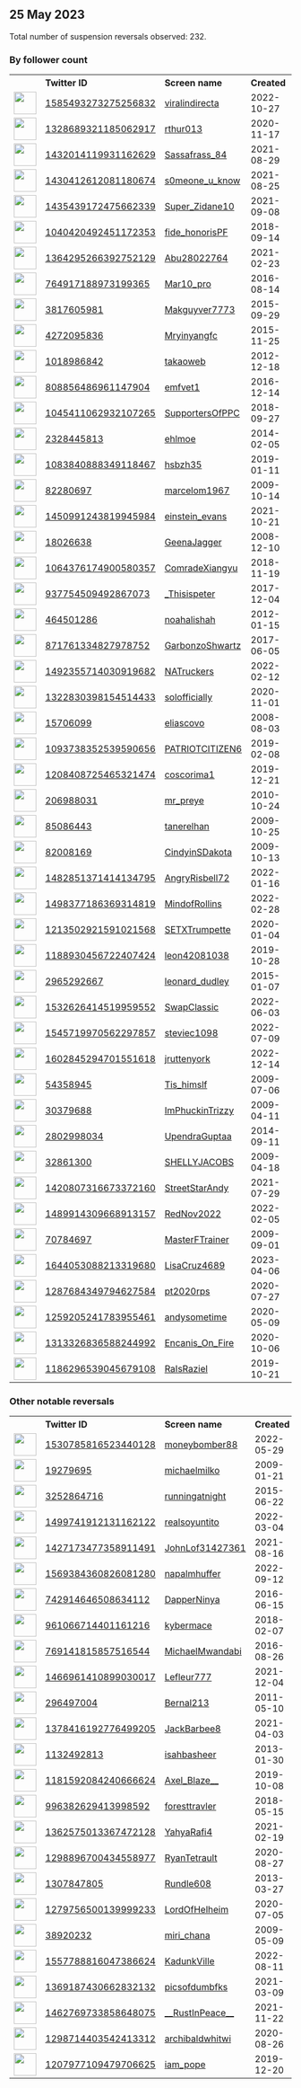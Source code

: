 
## 25 May 2023
Total number of suspension reversals observed: 232.

### By follower count
<table><tr><th></th><th align="left">Twitter ID</th><th align="left">Screen name</th>
<th align="left">Created</th><th align="left">Status</th><th align="left">Suspended</th><th align="left">Followers</th>
<tr><td><a href="https://pbs.twimg.com/profile_images/1655720287873236993/0dKMLpbs_normal.jpg"><img src="https://pbs.twimg.com/profile_images/1655720287873236993/0dKMLpbs_normal.jpg" width="40px" height="40px" align="center"/></a></td><td><a href="https://twitter.com/intent/user?user_id=1585493273275256832">1585493273275256832</a></td><td><a href="https://twitter.com/viralindirecta">viralindirecta</a></td><td>2022-10-27</td><td align="center"></td><td>2023-02-02</td><td>149691</td></tr>
<tr><td><a href="https://pbs.twimg.com/profile_images/1645900970864386050/-G4tTmld_normal.jpg"><img src="https://pbs.twimg.com/profile_images/1645900970864386050/-G4tTmld_normal.jpg" width="40px" height="40px" align="center"/></a></td><td><a href="https://twitter.com/intent/user?user_id=1328689321185062917">1328689321185062917</a></td><td><a href="https://twitter.com/rthur013">rthur013</a></td><td>2020-11-17</td><td align="center"></td><td></td><td>122682</td></tr>
<tr><td><a href="https://pbs.twimg.com/profile_images/1642617740954415105/0oSeEPeP_normal.jpg"><img src="https://pbs.twimg.com/profile_images/1642617740954415105/0oSeEPeP_normal.jpg" width="40px" height="40px" align="center"/></a></td><td><a href="https://twitter.com/intent/user?user_id=1432014119931162629">1432014119931162629</a></td><td><a href="https://twitter.com/Sassafrass_84">Sassafrass_84</a></td><td>2021-08-29</td><td align="center"></td><td>2023-05-24</td><td>49895</td></tr>
<tr><td><a href="https://pbs.twimg.com/profile_images/1611031536937099267/78NzTx61_normal.jpg"><img src="https://pbs.twimg.com/profile_images/1611031536937099267/78NzTx61_normal.jpg" width="40px" height="40px" align="center"/></a></td><td><a href="https://twitter.com/intent/user?user_id=1430412612081180674">1430412612081180674</a></td><td><a href="https://twitter.com/s0meone_u_know">s0meone_u_know</a></td><td>2021-08-25</td><td align="center"></td><td>2023-04-05</td><td>39130</td></tr>
<tr><td><a href="https://pbs.twimg.com/profile_images/1661418084396048384/gCO5ojpa_normal.jpg"><img src="https://pbs.twimg.com/profile_images/1661418084396048384/gCO5ojpa_normal.jpg" width="40px" height="40px" align="center"/></a></td><td><a href="https://twitter.com/intent/user?user_id=1435439172475662339">1435439172475662339</a></td><td><a href="https://twitter.com/Super_Zidane10">Super_Zidane10</a></td><td>2021-09-08</td><td align="center"></td><td>2023-05-03</td><td>38611</td></tr>
<tr><td><a href="https://pbs.twimg.com/profile_images/1668991238740008962/jVEysu4a_normal.jpg"><img src="https://pbs.twimg.com/profile_images/1668991238740008962/jVEysu4a_normal.jpg" width="40px" height="40px" align="center"/></a></td><td><a href="https://twitter.com/intent/user?user_id=1040420492451172353">1040420492451172353</a></td><td><a href="https://twitter.com/fide_honorisPF">fide_honorisPF</a></td><td>2018-09-14</td><td align="center"></td><td></td><td>38066</td></tr>
<tr><td><a href="https://pbs.twimg.com/profile_images/1565796466894979074/f1vdGU1s_normal.jpg"><img src="https://pbs.twimg.com/profile_images/1565796466894979074/f1vdGU1s_normal.jpg" width="40px" height="40px" align="center"/></a></td><td><a href="https://twitter.com/intent/user?user_id=1364295266392752129">1364295266392752129</a></td><td><a href="https://twitter.com/Abu28022764">Abu28022764</a></td><td>2021-02-23</td><td align="center"></td><td>2023-05-18</td><td>14157</td></tr>
<tr><td><a href="https://pbs.twimg.com/profile_images/1640309105737842689/o3_EoxHA_normal.jpg"><img src="https://pbs.twimg.com/profile_images/1640309105737842689/o3_EoxHA_normal.jpg" width="40px" height="40px" align="center"/></a></td><td><a href="https://twitter.com/intent/user?user_id=764917188973199365">764917188973199365</a></td><td><a href="https://twitter.com/Mar10_pro">Mar10_pro</a></td><td>2016-08-14</td><td align="center"></td><td>2023-05-20</td><td>9989</td></tr>
<tr><td><a href="https://pbs.twimg.com/profile_images/1665480984807047169/A8hb4PqU_normal.jpg"><img src="https://pbs.twimg.com/profile_images/1665480984807047169/A8hb4PqU_normal.jpg" width="40px" height="40px" align="center"/></a></td><td><a href="https://twitter.com/intent/user?user_id=3817605981">3817605981</a></td><td><a href="https://twitter.com/Makguyver7773">Makguyver7773</a></td><td>2015-09-29</td><td align="center"></td><td></td><td>9530</td></tr>
<tr><td><a href="https://pbs.twimg.com/profile_images/1306830698481885184/HjPmUZu3_normal.jpg"><img src="https://pbs.twimg.com/profile_images/1306830698481885184/HjPmUZu3_normal.jpg" width="40px" height="40px" align="center"/></a></td><td><a href="https://twitter.com/intent/user?user_id=4272095836">4272095836</a></td><td><a href="https://twitter.com/Mryinyangfc">Mryinyangfc</a></td><td>2015-11-25</td><td align="center"></td><td></td><td>8905</td></tr>
<tr><td><a href="https://pbs.twimg.com/profile_images/1590722383035383808/aee1UhSk_normal.png"><img src="https://pbs.twimg.com/profile_images/1590722383035383808/aee1UhSk_normal.png" width="40px" height="40px" align="center"/></a></td><td><a href="https://twitter.com/intent/user?user_id=1018986842">1018986842</a></td><td><a href="https://twitter.com/takaoweb">takaoweb</a></td><td>2012-12-18</td><td align="center"></td><td>2023-01-27</td><td>8364</td></tr>
<tr><td><a href="https://pbs.twimg.com/profile_images/1667171545159028737/3ESbqAUr_normal.jpg"><img src="https://pbs.twimg.com/profile_images/1667171545159028737/3ESbqAUr_normal.jpg" width="40px" height="40px" align="center"/></a></td><td><a href="https://twitter.com/intent/user?user_id=808856486961147904">808856486961147904</a></td><td><a href="https://twitter.com/emfvet1">emfvet1</a></td><td>2016-12-14</td><td align="center"></td><td></td><td>7007</td></tr>
<tr><td><a href="https://pbs.twimg.com/profile_images/1381650820219932678/VjtfgSKe_normal.jpg"><img src="https://pbs.twimg.com/profile_images/1381650820219932678/VjtfgSKe_normal.jpg" width="40px" height="40px" align="center"/></a></td><td><a href="https://twitter.com/intent/user?user_id=1045411062932107265">1045411062932107265</a></td><td><a href="https://twitter.com/SupportersOfPPC">SupportersOfPPC</a></td><td>2018-09-27</td><td align="center"></td><td>2022-03-09</td><td>5607</td></tr>
<tr><td><a href="https://pbs.twimg.com/profile_images/1638047902231842817/Lh43XH_S_normal.jpg"><img src="https://pbs.twimg.com/profile_images/1638047902231842817/Lh43XH_S_normal.jpg" width="40px" height="40px" align="center"/></a></td><td><a href="https://twitter.com/intent/user?user_id=2328445813">2328445813</a></td><td><a href="https://twitter.com/ehlmoe">ehlmoe</a></td><td>2014-02-05</td><td align="center"></td><td>2023-04-23</td><td>5548</td></tr>
<tr><td><a href="https://pbs.twimg.com/profile_images/1661419991487348757/1qDE3ymh_normal.jpg"><img src="https://pbs.twimg.com/profile_images/1661419991487348757/1qDE3ymh_normal.jpg" width="40px" height="40px" align="center"/></a></td><td><a href="https://twitter.com/intent/user?user_id=1083840888349118467">1083840888349118467</a></td><td><a href="https://twitter.com/hsbzh35">hsbzh35</a></td><td>2019-01-11</td><td align="center"></td><td></td><td>4842</td></tr>
<tr><td><a href="https://pbs.twimg.com/profile_images/1661753814570143746/TU8t7O14_normal.jpg"><img src="https://pbs.twimg.com/profile_images/1661753814570143746/TU8t7O14_normal.jpg" width="40px" height="40px" align="center"/></a></td><td><a href="https://twitter.com/intent/user?user_id=82280697">82280697</a></td><td><a href="https://twitter.com/marcelom1967">marcelom1967</a></td><td>2009-10-14</td><td align="center"></td><td>2022-07-19</td><td>4488</td></tr>
<tr><td><a href="https://pbs.twimg.com/profile_images/1661489185004331013/GHZLkl7L_normal.jpg"><img src="https://pbs.twimg.com/profile_images/1661489185004331013/GHZLkl7L_normal.jpg" width="40px" height="40px" align="center"/></a></td><td><a href="https://twitter.com/intent/user?user_id=1450991243819945984">1450991243819945984</a></td><td><a href="https://twitter.com/einstein_evans">einstein_evans</a></td><td>2021-10-21</td><td align="center"></td><td>2022-08-27</td><td>4342</td></tr>
<tr><td><a href="https://pbs.twimg.com/profile_images/1268898063214575617/eDnCTy6v_normal.jpg"><img src="https://pbs.twimg.com/profile_images/1268898063214575617/eDnCTy6v_normal.jpg" width="40px" height="40px" align="center"/></a></td><td><a href="https://twitter.com/intent/user?user_id=18026638">18026638</a></td><td><a href="https://twitter.com/GeenaJagger">GeenaJagger</a></td><td>2008-12-10</td><td align="center"></td><td></td><td>4104</td></tr>
<tr><td><a href="https://pbs.twimg.com/profile_images/1663870116285804544/haJ18Az8_normal.jpg"><img src="https://pbs.twimg.com/profile_images/1663870116285804544/haJ18Az8_normal.jpg" width="40px" height="40px" align="center"/></a></td><td><a href="https://twitter.com/intent/user?user_id=1064376174900580357">1064376174900580357</a></td><td><a href="https://twitter.com/ComradeXiangyu">ComradeXiangyu</a></td><td>2018-11-19</td><td align="center"></td><td></td><td>3758</td></tr>
<tr><td><a href="https://pbs.twimg.com/profile_images/1670433752302989314/-8yo7p3Y_normal.jpg"><img src="https://pbs.twimg.com/profile_images/1670433752302989314/-8yo7p3Y_normal.jpg" width="40px" height="40px" align="center"/></a></td><td><a href="https://twitter.com/intent/user?user_id=937754509492867073">937754509492867073</a></td><td><a href="https://twitter.com/_Thisispeter">_Thisispeter</a></td><td>2017-12-04</td><td align="center"></td><td>2022-09-21</td><td>3691</td></tr>
<tr><td><a href="https://pbs.twimg.com/profile_images/1606961667484667904/K5Gr3LUM_normal.jpg"><img src="https://pbs.twimg.com/profile_images/1606961667484667904/K5Gr3LUM_normal.jpg" width="40px" height="40px" align="center"/></a></td><td><a href="https://twitter.com/intent/user?user_id=464501286">464501286</a></td><td><a href="https://twitter.com/noahalishah">noahalishah</a></td><td>2012-01-15</td><td align="center"></td><td>2023-05-17</td><td>3646</td></tr>
<tr><td><a href="https://pbs.twimg.com/profile_images/871819421240766464/3bfxDvdk_normal.jpg"><img src="https://pbs.twimg.com/profile_images/871819421240766464/3bfxDvdk_normal.jpg" width="40px" height="40px" align="center"/></a></td><td><a href="https://twitter.com/intent/user?user_id=871761334827978752">871761334827978752</a></td><td><a href="https://twitter.com/GarbonzoShwartz">GarbonzoShwartz</a></td><td>2017-06-05</td><td align="center"></td><td></td><td>3385</td></tr>
<tr><td><a href="https://pbs.twimg.com/profile_images/1582035761184079873/2H-iNbm-_normal.jpg"><img src="https://pbs.twimg.com/profile_images/1582035761184079873/2H-iNbm-_normal.jpg" width="40px" height="40px" align="center"/></a></td><td><a href="https://twitter.com/intent/user?user_id=1492355714030919682">1492355714030919682</a></td><td><a href="https://twitter.com/NATruckers">NATruckers</a></td><td>2022-02-12</td><td align="center"></td><td>2022-12-16</td><td>3328</td></tr>
<tr><td><a href="https://pbs.twimg.com/profile_images/1605970301443272704/mw00XXUe_normal.jpg"><img src="https://pbs.twimg.com/profile_images/1605970301443272704/mw00XXUe_normal.jpg" width="40px" height="40px" align="center"/></a></td><td><a href="https://twitter.com/intent/user?user_id=1322830398154514433">1322830398154514433</a></td><td><a href="https://twitter.com/solofficially">solofficially</a></td><td>2020-11-01</td><td align="center"></td><td>2023-05-20</td><td>3247</td></tr>
<tr><td><a href="https://pbs.twimg.com/profile_images/1489059817272528899/y6_e-id-_normal.jpg"><img src="https://pbs.twimg.com/profile_images/1489059817272528899/y6_e-id-_normal.jpg" width="40px" height="40px" align="center"/></a></td><td><a href="https://twitter.com/intent/user?user_id=15706099">15706099</a></td><td><a href="https://twitter.com/eliascovo">eliascovo</a></td><td>2008-08-03</td><td align="center"></td><td>2022-09-24</td><td>3106</td></tr>
<tr><td><a href="https://pbs.twimg.com/profile_images/1093898512016789505/qRk8PIjf_normal.jpg"><img src="https://pbs.twimg.com/profile_images/1093898512016789505/qRk8PIjf_normal.jpg" width="40px" height="40px" align="center"/></a></td><td><a href="https://twitter.com/intent/user?user_id=1093738352539590656">1093738352539590656</a></td><td><a href="https://twitter.com/PATRIOTCITIZEN6">PATRIOTCITIZEN6</a></td><td>2019-02-08</td><td align="center"></td><td>2022-10-29</td><td>3044</td></tr>
<tr><td><a href="https://pbs.twimg.com/profile_images/1667951312237916160/i9sVXtTt_normal.jpg"><img src="https://pbs.twimg.com/profile_images/1667951312237916160/i9sVXtTt_normal.jpg" width="40px" height="40px" align="center"/></a></td><td><a href="https://twitter.com/intent/user?user_id=1208408725465321474">1208408725465321474</a></td><td><a href="https://twitter.com/coscorima1">coscorima1</a></td><td>2019-12-21</td><td align="center"></td><td>2023-05-17</td><td>2885</td></tr>
<tr><td><a href="https://pbs.twimg.com/profile_images/1541634006999076865/JN720GSm_normal.jpg"><img src="https://pbs.twimg.com/profile_images/1541634006999076865/JN720GSm_normal.jpg" width="40px" height="40px" align="center"/></a></td><td><a href="https://twitter.com/intent/user?user_id=206988031">206988031</a></td><td><a href="https://twitter.com/mr_preye">mr_preye</a></td><td>2010-10-24</td><td align="center"></td><td>2023-04-16</td><td>2875</td></tr>
<tr><td><a href="https://pbs.twimg.com/profile_images/1448631790151872521/YKr9NIEJ_normal.jpg"><img src="https://pbs.twimg.com/profile_images/1448631790151872521/YKr9NIEJ_normal.jpg" width="40px" height="40px" align="center"/></a></td><td><a href="https://twitter.com/intent/user?user_id=85086443">85086443</a></td><td><a href="https://twitter.com/tanerelhan">tanerelhan</a></td><td>2009-10-25</td><td align="center"></td><td>2023-02-11</td><td>2795</td></tr>
<tr><td><a href="https://pbs.twimg.com/profile_images/1662839794966179847/9ecP-onX_normal.jpg"><img src="https://pbs.twimg.com/profile_images/1662839794966179847/9ecP-onX_normal.jpg" width="40px" height="40px" align="center"/></a></td><td><a href="https://twitter.com/intent/user?user_id=82008169">82008169</a></td><td><a href="https://twitter.com/CindyinSDakota">CindyinSDakota</a></td><td>2009-10-13</td><td align="center"></td><td></td><td>2339</td></tr>
<tr><td><a href="https://pbs.twimg.com/profile_images/1673274258049433601/rXEjbbGM_normal.jpg"><img src="https://pbs.twimg.com/profile_images/1673274258049433601/rXEjbbGM_normal.jpg" width="40px" height="40px" align="center"/></a></td><td><a href="https://twitter.com/intent/user?user_id=1482851371414134795">1482851371414134795</a></td><td><a href="https://twitter.com/AngryRisbell72">AngryRisbell72</a></td><td>2022-01-16</td><td align="center"></td><td>2022-06-25</td><td>2257</td></tr>
<tr><td><a href="https://pbs.twimg.com/profile_images/1673366423689740290/ZBihtnHf_normal.jpg"><img src="https://pbs.twimg.com/profile_images/1673366423689740290/ZBihtnHf_normal.jpg" width="40px" height="40px" align="center"/></a></td><td><a href="https://twitter.com/intent/user?user_id=1498377186369314819">1498377186369314819</a></td><td><a href="https://twitter.com/MindofRollins">MindofRollins</a></td><td>2022-02-28</td><td align="center"></td><td>2023-05-17</td><td>2198</td></tr>
<tr><td><a href="https://pbs.twimg.com/profile_images/1661704645041877001/5sXOHxX2_normal.jpg"><img src="https://pbs.twimg.com/profile_images/1661704645041877001/5sXOHxX2_normal.jpg" width="40px" height="40px" align="center"/></a></td><td><a href="https://twitter.com/intent/user?user_id=1213502921591021568">1213502921591021568</a></td><td><a href="https://twitter.com/SETXTrumpette">SETXTrumpette</a></td><td>2020-01-04</td><td align="center"></td><td></td><td>1877</td></tr>
<tr><td><a href="https://pbs.twimg.com/profile_images/1661508898325680128/UB7rCrv7_normal.jpg"><img src="https://pbs.twimg.com/profile_images/1661508898325680128/UB7rCrv7_normal.jpg" width="40px" height="40px" align="center"/></a></td><td><a href="https://twitter.com/intent/user?user_id=1188930456722407424">1188930456722407424</a></td><td><a href="https://twitter.com/leon42081038">leon42081038</a></td><td>2019-10-28</td><td align="center"></td><td>2022-12-26</td><td>1779</td></tr>
<tr><td><a href="https://pbs.twimg.com/profile_images/1280482114178334720/Hvdh7rCu_normal.jpg"><img src="https://pbs.twimg.com/profile_images/1280482114178334720/Hvdh7rCu_normal.jpg" width="40px" height="40px" align="center"/></a></td><td><a href="https://twitter.com/intent/user?user_id=2965292667">2965292667</a></td><td><a href="https://twitter.com/leonard_dudley">leonard_dudley</a></td><td>2015-01-07</td><td align="center"></td><td></td><td>1733</td></tr>
<tr><td><a href="https://pbs.twimg.com/profile_images/1665143496368332805/-he8QgjP_normal.jpg"><img src="https://pbs.twimg.com/profile_images/1665143496368332805/-he8QgjP_normal.jpg" width="40px" height="40px" align="center"/></a></td><td><a href="https://twitter.com/intent/user?user_id=1532626414519959552">1532626414519959552</a></td><td><a href="https://twitter.com/SwapClassic">SwapClassic</a></td><td>2022-06-03</td><td align="center"></td><td>2023-05-20</td><td>1660</td></tr>
<tr><td><a href="https://pbs.twimg.com/profile_images/1553627303250432001/geCckKOA_normal.jpg"><img src="https://pbs.twimg.com/profile_images/1553627303250432001/geCckKOA_normal.jpg" width="40px" height="40px" align="center"/></a></td><td><a href="https://twitter.com/intent/user?user_id=1545719970562297857">1545719970562297857</a></td><td><a href="https://twitter.com/steviec1098">steviec1098</a></td><td>2022-07-09</td><td align="center"></td><td>2022-09-21</td><td>1590</td></tr>
<tr><td><a href="https://pbs.twimg.com/profile_images/1673016813041463296/-BQKrBos_normal.jpg"><img src="https://pbs.twimg.com/profile_images/1673016813041463296/-BQKrBos_normal.jpg" width="40px" height="40px" align="center"/></a></td><td><a href="https://twitter.com/intent/user?user_id=1602845294701551618">1602845294701551618</a></td><td><a href="https://twitter.com/jruttenyork">jruttenyork</a></td><td>2022-12-14</td><td align="center">👋</td><td>2023-05-18</td><td>1565</td></tr>
<tr><td><a href="https://pbs.twimg.com/profile_images/1519280516326899713/iMfxx3Rm_normal.jpg"><img src="https://pbs.twimg.com/profile_images/1519280516326899713/iMfxx3Rm_normal.jpg" width="40px" height="40px" align="center"/></a></td><td><a href="https://twitter.com/intent/user?user_id=54358945">54358945</a></td><td><a href="https://twitter.com/Tis_himslf">Tis_himslf</a></td><td>2009-07-06</td><td align="center"></td><td>2022-05-06</td><td>1522</td></tr>
<tr><td><a href="https://pbs.twimg.com/profile_images/1659539803761770498/jhnVhlL6_normal.jpg"><img src="https://pbs.twimg.com/profile_images/1659539803761770498/jhnVhlL6_normal.jpg" width="40px" height="40px" align="center"/></a></td><td><a href="https://twitter.com/intent/user?user_id=30379688">30379688</a></td><td><a href="https://twitter.com/ImPhuckinTrizzy">ImPhuckinTrizzy</a></td><td>2009-04-11</td><td align="center"></td><td></td><td>1498</td></tr>
<tr><td><a href="https://pbs.twimg.com/profile_images/1642078214754562049/t3IT1flf_normal.jpg"><img src="https://pbs.twimg.com/profile_images/1642078214754562049/t3IT1flf_normal.jpg" width="40px" height="40px" align="center"/></a></td><td><a href="https://twitter.com/intent/user?user_id=2802998034">2802998034</a></td><td><a href="https://twitter.com/UpendraGuptaa">UpendraGuptaa</a></td><td>2014-09-11</td><td align="center"></td><td>2023-05-02</td><td>1414</td></tr>
<tr><td><a href="https://pbs.twimg.com/profile_images/144564971/Shelly_in_Tux_normal.jpg"><img src="https://pbs.twimg.com/profile_images/144564971/Shelly_in_Tux_normal.jpg" width="40px" height="40px" align="center"/></a></td><td><a href="https://twitter.com/intent/user?user_id=32861300">32861300</a></td><td><a href="https://twitter.com/SHELLYJACOBS">SHELLYJACOBS</a></td><td>2009-04-18</td><td align="center"></td><td></td><td>1373</td></tr>
<tr><td><a href="https://pbs.twimg.com/profile_images/1663177280619724802/4EdXRepU_normal.jpg"><img src="https://pbs.twimg.com/profile_images/1663177280619724802/4EdXRepU_normal.jpg" width="40px" height="40px" align="center"/></a></td><td><a href="https://twitter.com/intent/user?user_id=1420807316673372160">1420807316673372160</a></td><td><a href="https://twitter.com/StreetStarAndy">StreetStarAndy</a></td><td>2021-07-29</td><td align="center"></td><td></td><td>1366</td></tr>
<tr><td><a href="https://pbs.twimg.com/profile_images/1561319978753818624/ItcdQV3P_normal.jpg"><img src="https://pbs.twimg.com/profile_images/1561319978753818624/ItcdQV3P_normal.jpg" width="40px" height="40px" align="center"/></a></td><td><a href="https://twitter.com/intent/user?user_id=1489914309668913157">1489914309668913157</a></td><td><a href="https://twitter.com/RedNov2022">RedNov2022</a></td><td>2022-02-05</td><td align="center"></td><td>2022-10-20</td><td>1264</td></tr>
<tr><td><a href="https://pbs.twimg.com/profile_images/1472148463366328324/pomTkEkd_normal.jpg"><img src="https://pbs.twimg.com/profile_images/1472148463366328324/pomTkEkd_normal.jpg" width="40px" height="40px" align="center"/></a></td><td><a href="https://twitter.com/intent/user?user_id=70784697">70784697</a></td><td><a href="https://twitter.com/MasterFTrainer">MasterFTrainer</a></td><td>2009-09-01</td><td align="center"></td><td>2022-07-17</td><td>1171</td></tr>
<tr><td><a href="https://pbs.twimg.com/profile_images/1645162079626706944/ZiVCAIYf_normal.jpg"><img src="https://pbs.twimg.com/profile_images/1645162079626706944/ZiVCAIYf_normal.jpg" width="40px" height="40px" align="center"/></a></td><td><a href="https://twitter.com/intent/user?user_id=1644053088213319680">1644053088213319680</a></td><td><a href="https://twitter.com/LisaCruz4689">LisaCruz4689</a></td><td>2023-04-06</td><td align="center"></td><td>2023-05-18</td><td>1158</td></tr>
<tr><td><a href="https://pbs.twimg.com/profile_images/1287722127890821121/oXS_L4OC_normal.jpg"><img src="https://pbs.twimg.com/profile_images/1287722127890821121/oXS_L4OC_normal.jpg" width="40px" height="40px" align="center"/></a></td><td><a href="https://twitter.com/intent/user?user_id=1287684349794627584">1287684349794627584</a></td><td><a href="https://twitter.com/pt2020rps">pt2020rps</a></td><td>2020-07-27</td><td align="center"></td><td></td><td>1137</td></tr>
<tr><td><a href="https://pbs.twimg.com/profile_images/1659611062084222977/sleTgupT_normal.jpg"><img src="https://pbs.twimg.com/profile_images/1659611062084222977/sleTgupT_normal.jpg" width="40px" height="40px" align="center"/></a></td><td><a href="https://twitter.com/intent/user?user_id=1259205241783955461">1259205241783955461</a></td><td><a href="https://twitter.com/andysometime">andysometime</a></td><td>2020-05-09</td><td align="center"></td><td></td><td>1067</td></tr>
<tr><td><a href="https://pbs.twimg.com/profile_images/1661695410321215488/JVipwNIS_normal.jpg"><img src="https://pbs.twimg.com/profile_images/1661695410321215488/JVipwNIS_normal.jpg" width="40px" height="40px" align="center"/></a></td><td><a href="https://twitter.com/intent/user?user_id=1313326836588244992">1313326836588244992</a></td><td><a href="https://twitter.com/Encanis_On_Fire">Encanis_On_Fire</a></td><td>2020-10-06</td><td align="center"></td><td>2023-04-25</td><td>1062</td></tr>
<tr><td><a href="https://pbs.twimg.com/profile_images/1661638213650247680/Uu0fMjIl_normal.jpg"><img src="https://pbs.twimg.com/profile_images/1661638213650247680/Uu0fMjIl_normal.jpg" width="40px" height="40px" align="center"/></a></td><td><a href="https://twitter.com/intent/user?user_id=1186296539045679108">1186296539045679108</a></td><td><a href="https://twitter.com/RaIsRaziel">RaIsRaziel</a></td><td>2019-10-21</td><td align="center"></td><td>2023-05-22</td><td>1034</td></tr>
</table>

### Other notable reversals
<table><tr><th></th><th align="left">Twitter ID</th><th align="left">Screen name</th>
<th align="left">Created</th><th align="left">Status</th><th align="left">Suspended</th><th align="left">Followers</th>
<tr><td><a href="https://pbs.twimg.com/profile_images/1530787425303273473/SjfWECyd_normal.jpg"><img src="https://pbs.twimg.com/profile_images/1530787425303273473/SjfWECyd_normal.jpg" width="40px" height="40px" align="center"/></a></td><td><a href="https://twitter.com/intent/user?user_id=1530785816523440128">1530785816523440128</a></td><td><a href="https://twitter.com/moneybomber88">moneybomber88</a></td><td>2022-05-29</td><td align="center"></td><td>2022-11-07</td><td>359</td></tr>
<tr><td><a href="https://pbs.twimg.com/profile_images/1524843634859855879/_046P-wT_normal.jpg"><img src="https://pbs.twimg.com/profile_images/1524843634859855879/_046P-wT_normal.jpg" width="40px" height="40px" align="center"/></a></td><td><a href="https://twitter.com/intent/user?user_id=19279695">19279695</a></td><td><a href="https://twitter.com/michaelmilko">michaelmilko</a></td><td>2009-01-21</td><td align="center"></td><td>2023-02-14</td><td>235</td></tr>
<tr><td><a href="https://pbs.twimg.com/profile_images/636673460895248385/im88N6Rk_normal.jpg"><img src="https://pbs.twimg.com/profile_images/636673460895248385/im88N6Rk_normal.jpg" width="40px" height="40px" align="center"/></a></td><td><a href="https://twitter.com/intent/user?user_id=3252864716">3252864716</a></td><td><a href="https://twitter.com/runningatnight">runningatnight</a></td><td>2015-06-22</td><td align="center"></td><td>2022-12-03</td><td>118</td></tr>
<tr><td><a href="https://pbs.twimg.com/profile_images/1525305612481044481/4k4oqwl7_normal.jpg"><img src="https://pbs.twimg.com/profile_images/1525305612481044481/4k4oqwl7_normal.jpg" width="40px" height="40px" align="center"/></a></td><td><a href="https://twitter.com/intent/user?user_id=1499741912131162122">1499741912131162122</a></td><td><a href="https://twitter.com/realsoyuntito">realsoyuntito</a></td><td>2022-03-04</td><td align="center"></td><td>2022-11-28</td><td>53</td></tr>
<tr><td><a href="https://pbs.twimg.com/profile_images/1668070741932142592/JvxjpiMi_normal.jpg"><img src="https://pbs.twimg.com/profile_images/1668070741932142592/JvxjpiMi_normal.jpg" width="40px" height="40px" align="center"/></a></td><td><a href="https://twitter.com/intent/user?user_id=1427173477358911491">1427173477358911491</a></td><td><a href="https://twitter.com/JohnLof31427361">JohnLof31427361</a></td><td>2021-08-16</td><td align="center"></td><td>2022-12-29</td><td>189</td></tr>
<tr><td><a href="https://pbs.twimg.com/profile_images/1665010371751731201/e9H5wfdL_normal.jpg"><img src="https://pbs.twimg.com/profile_images/1665010371751731201/e9H5wfdL_normal.jpg" width="40px" height="40px" align="center"/></a></td><td><a href="https://twitter.com/intent/user?user_id=1569384360826081280">1569384360826081280</a></td><td><a href="https://twitter.com/napalmhuffer">napalmhuffer</a></td><td>2022-09-12</td><td align="center"></td><td>2023-05-23</td><td>163</td></tr>
<tr><td><a href="https://pbs.twimg.com/profile_images/742917084439416832/TrBLym0W_normal.jpg"><img src="https://pbs.twimg.com/profile_images/742917084439416832/TrBLym0W_normal.jpg" width="40px" height="40px" align="center"/></a></td><td><a href="https://twitter.com/intent/user?user_id=742914646508634112">742914646508634112</a></td><td><a href="https://twitter.com/DapperNinya">DapperNinya</a></td><td>2016-06-15</td><td align="center"></td><td>2023-05-22</td><td>20</td></tr>
<tr><td><a href="https://pbs.twimg.com/profile_images/1323594608362680321/w6zAH01Z_normal.png"><img src="https://pbs.twimg.com/profile_images/1323594608362680321/w6zAH01Z_normal.png" width="40px" height="40px" align="center"/></a></td><td><a href="https://twitter.com/intent/user?user_id=961066714401161216">961066714401161216</a></td><td><a href="https://twitter.com/kybermace">kybermace</a></td><td>2018-02-07</td><td align="center"></td><td>2022-11-07</td><td>150</td></tr>
<tr><td><a href="https://pbs.twimg.com/profile_images/1556626461745872896/L0O_ixuE_normal.jpg"><img src="https://pbs.twimg.com/profile_images/1556626461745872896/L0O_ixuE_normal.jpg" width="40px" height="40px" align="center"/></a></td><td><a href="https://twitter.com/intent/user?user_id=769141815857516544">769141815857516544</a></td><td><a href="https://twitter.com/MichaelMwandabi">MichaelMwandabi</a></td><td>2016-08-26</td><td align="center"></td><td>2022-12-13</td><td>966</td></tr>
<tr><td><a href="https://pbs.twimg.com/profile_images/1480753581418549248/NELn-Psf_normal.jpg"><img src="https://pbs.twimg.com/profile_images/1480753581418549248/NELn-Psf_normal.jpg" width="40px" height="40px" align="center"/></a></td><td><a href="https://twitter.com/intent/user?user_id=1466961410899030017">1466961410899030017</a></td><td><a href="https://twitter.com/Lefleur777">Lefleur777</a></td><td>2021-12-04</td><td align="center"></td><td>2022-10-29</td><td>1030</td></tr>
<tr><td><a href="https://pbs.twimg.com/profile_images/1438824632086376453/Pt5jR0y3_normal.jpg"><img src="https://pbs.twimg.com/profile_images/1438824632086376453/Pt5jR0y3_normal.jpg" width="40px" height="40px" align="center"/></a></td><td><a href="https://twitter.com/intent/user?user_id=296497004">296497004</a></td><td><a href="https://twitter.com/Bernal213">Bernal213</a></td><td>2011-05-10</td><td align="center"></td><td>2023-05-16</td><td>31</td></tr>
<tr><td><a href="https://pbs.twimg.com/profile_images/1491927180045172751/ngHCuKqP_normal.jpg"><img src="https://pbs.twimg.com/profile_images/1491927180045172751/ngHCuKqP_normal.jpg" width="40px" height="40px" align="center"/></a></td><td><a href="https://twitter.com/intent/user?user_id=1378416192776499205">1378416192776499205</a></td><td><a href="https://twitter.com/JackBarbee8">JackBarbee8</a></td><td>2021-04-03</td><td align="center"></td><td>2022-10-20</td><td>638</td></tr>
<tr><td><a href="https://pbs.twimg.com/profile_images/1600483584204218369/W4_O8hru_normal.jpg"><img src="https://pbs.twimg.com/profile_images/1600483584204218369/W4_O8hru_normal.jpg" width="40px" height="40px" align="center"/></a></td><td><a href="https://twitter.com/intent/user?user_id=1132492813">1132492813</a></td><td><a href="https://twitter.com/isahbasheer">isahbasheer</a></td><td>2013-01-30</td><td align="center"></td><td>2023-03-09</td><td>383</td></tr>
<tr><td><a href="https://pbs.twimg.com/profile_images/1663585416052879362/0xH8R2Gv_normal.jpg"><img src="https://pbs.twimg.com/profile_images/1663585416052879362/0xH8R2Gv_normal.jpg" width="40px" height="40px" align="center"/></a></td><td><a href="https://twitter.com/intent/user?user_id=1181592084240666624">1181592084240666624</a></td><td><a href="https://twitter.com/Axel_Blaze__">Axel_Blaze__</a></td><td>2019-10-08</td><td align="center"></td><td>2023-05-11</td><td>15</td></tr>
<tr><td><a href="https://pbs.twimg.com/profile_images/1661421042965807122/KIbQCuoF_normal.jpg"><img src="https://pbs.twimg.com/profile_images/1661421042965807122/KIbQCuoF_normal.jpg" width="40px" height="40px" align="center"/></a></td><td><a href="https://twitter.com/intent/user?user_id=996382629413998592">996382629413998592</a></td><td><a href="https://twitter.com/foresttravler">foresttravler</a></td><td>2018-05-15</td><td align="center"></td><td>2022-11-07</td><td>15</td></tr>
<tr><td><a href="https://pbs.twimg.com/profile_images/1463680749459099649/3kvsNk8a_normal.jpg"><img src="https://pbs.twimg.com/profile_images/1463680749459099649/3kvsNk8a_normal.jpg" width="40px" height="40px" align="center"/></a></td><td><a href="https://twitter.com/intent/user?user_id=1362575013367472128">1362575013367472128</a></td><td><a href="https://twitter.com/YahyaRafi4">YahyaRafi4</a></td><td>2021-02-19</td><td align="center">🔒</td><td>2023-01-14</td><td>3</td></tr>
<tr><td><a href="https://pbs.twimg.com/profile_images/1298897332323233793/pUfkR1Jk_normal.jpg"><img src="https://pbs.twimg.com/profile_images/1298897332323233793/pUfkR1Jk_normal.jpg" width="40px" height="40px" align="center"/></a></td><td><a href="https://twitter.com/intent/user?user_id=1298896700434558977">1298896700434558977</a></td><td><a href="https://twitter.com/RyanTetrault">RyanTetrault</a></td><td>2020-08-27</td><td align="center"></td><td>2022-12-18</td><td>25</td></tr>
<tr><td><a href="https://pbs.twimg.com/profile_images/1515928198072184834/xiXj9kss_normal.jpg"><img src="https://pbs.twimg.com/profile_images/1515928198072184834/xiXj9kss_normal.jpg" width="40px" height="40px" align="center"/></a></td><td><a href="https://twitter.com/intent/user?user_id=1307847805">1307847805</a></td><td><a href="https://twitter.com/Rundle608">Rundle608</a></td><td>2013-03-27</td><td align="center"></td><td>2023-03-12</td><td>1</td></tr>
<tr><td><a href="https://pbs.twimg.com/profile_images/1661693862635532290/eLxuJPXj_normal.jpg"><img src="https://pbs.twimg.com/profile_images/1661693862635532290/eLxuJPXj_normal.jpg" width="40px" height="40px" align="center"/></a></td><td><a href="https://twitter.com/intent/user?user_id=1279756500139999233">1279756500139999233</a></td><td><a href="https://twitter.com/LordOfHelheim">LordOfHelheim</a></td><td>2020-07-05</td><td align="center"></td><td>2023-04-24</td><td>143</td></tr>
<tr><td><a href="https://pbs.twimg.com/profile_images/1593770581769453577/fhmxNaYT_normal.jpg"><img src="https://pbs.twimg.com/profile_images/1593770581769453577/fhmxNaYT_normal.jpg" width="40px" height="40px" align="center"/></a></td><td><a href="https://twitter.com/intent/user?user_id=38920232">38920232</a></td><td><a href="https://twitter.com/miri_chana">miri_chana</a></td><td>2009-05-09</td><td align="center"></td><td>2023-05-20</td><td>510</td></tr>
<tr><td><a href="https://pbs.twimg.com/profile_images/1557795984427470848/7ZBei85h_normal.jpg"><img src="https://pbs.twimg.com/profile_images/1557795984427470848/7ZBei85h_normal.jpg" width="40px" height="40px" align="center"/></a></td><td><a href="https://twitter.com/intent/user?user_id=1557788816047386624">1557788816047386624</a></td><td><a href="https://twitter.com/KadunkVille">KadunkVille</a></td><td>2022-08-11</td><td align="center"></td><td>2023-01-09</td><td>6</td></tr>
<tr><td><a href="https://pbs.twimg.com/profile_images/1478958170693373952/N98eGUvD_normal.jpg"><img src="https://pbs.twimg.com/profile_images/1478958170693373952/N98eGUvD_normal.jpg" width="40px" height="40px" align="center"/></a></td><td><a href="https://twitter.com/intent/user?user_id=1369187430662832132">1369187430662832132</a></td><td><a href="https://twitter.com/picsofdumbfks">picsofdumbfks</a></td><td>2021-03-09</td><td align="center"></td><td>2022-06-18</td><td>60</td></tr>
<tr><td><a href="https://pbs.twimg.com/profile_images/1462802502190051333/mEizq-Rm_normal.jpg"><img src="https://pbs.twimg.com/profile_images/1462802502190051333/mEizq-Rm_normal.jpg" width="40px" height="40px" align="center"/></a></td><td><a href="https://twitter.com/intent/user?user_id=1462769733858648075">1462769733858648075</a></td><td><a href="https://twitter.com/__RustInPeace__">__RustInPeace__</a></td><td>2021-11-22</td><td align="center"></td><td>2022-11-08</td><td>231</td></tr>
<tr><td><a href="https://pbs.twimg.com/profile_images/1554336342338936834/iXRa66Rg_normal.jpg"><img src="https://pbs.twimg.com/profile_images/1554336342338936834/iXRa66Rg_normal.jpg" width="40px" height="40px" align="center"/></a></td><td><a href="https://twitter.com/intent/user?user_id=1298714403542413312">1298714403542413312</a></td><td><a href="https://twitter.com/archibaldwhitwi">archibaldwhitwi</a></td><td>2020-08-26</td><td align="center"></td><td>2022-10-12</td><td>326</td></tr>
<tr><td><a href="https://pbs.twimg.com/profile_images/1606796930612330496/x5CNdW9j_normal.jpg"><img src="https://pbs.twimg.com/profile_images/1606796930612330496/x5CNdW9j_normal.jpg" width="40px" height="40px" align="center"/></a></td><td><a href="https://twitter.com/intent/user?user_id=1207977109479706625">1207977109479706625</a></td><td><a href="https://twitter.com/iam_pope">iam_pope</a></td><td>2019-12-20</td><td align="center"></td><td>2023-01-07</td><td>889</td></tr>
</table>
